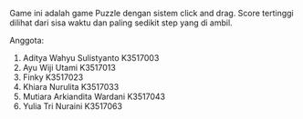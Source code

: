 Game ini adalah game Puzzle dengan sistem click and drag. Score tertinggi dilihat dari sisa waktu dan paling sedikit step yang di ambil.

Anggota: 
1. Aditya Wahyu Sulistyanto	K3517003
2. Ayu Wiji Utami		K3517013
3. Finky			K3517023
4. Khiara Nurulita		K3517033
5. Mutiara Arkiandita Wardani	K3517043
6. Yulia Tri Nuraini		K3517063
